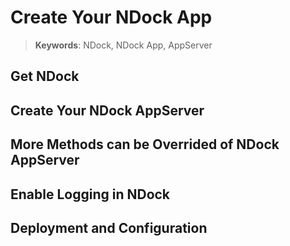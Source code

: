 # Create Your NDock App

> __Keywords__: NDock, NDock App, AppServer


## Get NDock


## Create Your NDock AppServer


## More Methods can be Overrided of NDock AppServer


## Enable Logging in NDock


## Deployment and Configuration


